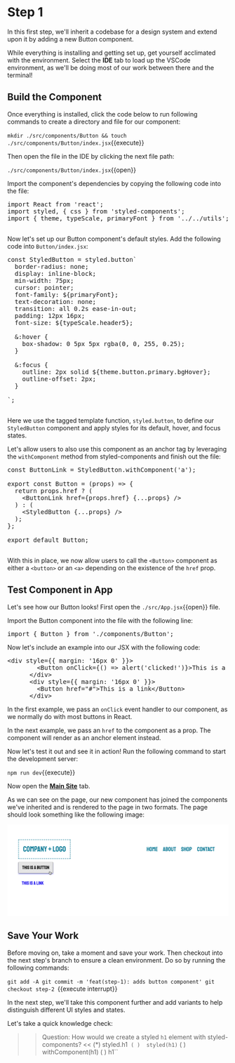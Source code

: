 # Step 1

In this first step, we'll inherit a codebase for a design system and extend upon it by adding a new Button component.

While everything is installing and getting set up, get yourself acclimated with the environment. Select the **IDE** tab to load up the VSCode environment, as we'll be doing most of our work between there and the terminal!

## Build the Component

Once everything is installed, click the code below to run following commands to create a directory and file for our component:

`mkdir ./src/components/Button && touch ./src/components/Button/index.jsx`{{execute}}

Then open the file in the IDE by clicking the next file path:

`./src/components/Button/index.jsx`{{open}}

Import the component's dependencies by copying the following code into the file:

<pre class="file" data-filename="./src/components/Button/index.jsx" data-target="append">import React from 'react';
import styled, { css } from 'styled-components';
import { theme, typeScale, primaryFont } from '../../utils';

</pre>

Now let's set up our Button component's default styles. Add the following code into `Button/index.jsx`:

<pre class="file" data-filename="./src/components/Button/index.jsx" data-target="append">
const StyledButton = styled.button`
  border-radius: none;
  display: inline-block;
  min-width: 75px;
  cursor: pointer;
  font-family: ${primaryFont};
  text-decoration: none;
  transition: all 0.2s ease-in-out;
  padding: 12px 16px;
  font-size: ${typeScale.header5};

  &:hover {
    box-shadow: 0 5px 5px rgba(0, 0, 255, 0.25);
  }

  &:focus {
    outline: 2px solid ${theme.button.primary.bgHover};
    outline-offset: 2px;
  }

`;

</pre>

Here we use the tagged template function, `styled.button`, to define our `StyledButton` component and apply styles for its default, hover, and focus states.

Let's allow users to also use this component as an anchor tag by leveraging the `withComponent` method from styled-components and finish out the file:

<pre class="file" data-filename="./src/components/Button/index.jsx" data-target="append">
const ButtonLink = StyledButton.withComponent('a');

export const Button = (props) => {
  return props.href ? (
    &#x3C;ButtonLink href={props.href} {...props} /&#x3E;
  ) : (
    &#x3C;StyledButton {...props} /&#x3E;
  );
};

export default Button;

</pre>

With this in place, we now allow users to call the `<Button>` component as either a `<button>` or an `<a>` depending on the existence of the `href` prop.

## Test Component in App

Let's see how our Button looks! First open the `./src/App.jsx`{{open}} file.

Import the Button component into the file with the following line:

<pre class="file" data-filename="./src/App.jsx" data-target="insert" data-marker="#step-1_1">import { Button } from './components/Button';
</pre>

Now let's include an example into our JSX with the following code:

<pre class="file" data-filename="./src/App.jsx" data-target="insert" data-marker="#step-1_2">&#x3C;div style={{ margin: &#x27;16px 0&#x27; }}&#x3E;
        &#x3C;Button onClick={() =&#x3E; alert(&#x27;clicked!&#x27;)}&#x3E;This is a button&#x3C;/Button&#x3E;
      &#x3C;/div&#x3E;
      &#x3C;div style={{ margin: &#x27;16px 0&#x27; }}&#x3E;
        &#x3C;Button href=&#x22;#&#x22;&#x3E;This is a link&#x3C;/Button&#x3E;
      &#x3C;/div&#x3E;
</pre>

In the first example, we pass an `onClick` event handler to our component, as we normally do with most buttons in React. 

In the next example, we pass an `href` to the component as a prop. The component will render as an anchor element instead.

Now let's test it out and see it in action! Run the following command to start the development server:

`npm run dev`{{execute}}

Now open the [**Main Site**](https://[[HOST_SUBDOMAIN]]-3000-[[KATACODA_HOST]].environments.katacoda.com) tab.

As we can see on the page, our new component has joined the components we've inherited and is rendered to the page in two formats. The page should look something like the following image:

![The main page displays previously created components and the new Button components.](ui-component-docs/assets/step-01_1.png)

## Save Your Work

Before moving on, take a moment and save your work. Then checkout into the next step's branch to ensure a clean environment. Do so by running the following commands:

`git add -A
git commit -m 'feat(step-1): adds button component'
git checkout step-2
`{{execute interrupt}}

In the next step, we'll take this component further and add variants to help distinguish different UI styles and states.

Let's take a quick knowledge check:

>>Question: How would we create a styled `h1` element with styled-components? <<
(*)  styled.h1``
( )  styled(h1)``
( )  withComponent(h1)
( )  h1``
